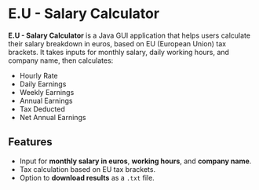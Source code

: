 # E.U - Salary Calculator

**E.U - Salary Calculator** is a Java GUI application that helps users calculate their salary breakdown in euros, based on EU (European Union) tax brackets. It takes inputs for monthly salary, daily working hours, and company name, then calculates:

- Hourly Rate
- Daily Earnings
- Weekly Earnings
- Annual Earnings
- Tax Deducted
- Net Annual Earnings

## Features

- Input for **monthly salary in euros**, **working hours**, and **company name**.
- Tax calculation based on EU tax brackets.
- Option to **download results** as a `.txt` file.

